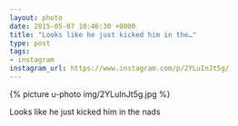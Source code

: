 ```yaml
---
layout: photo
date: 2015-05-07 10:46:30 +0000
title: "Looks like he just kicked him in the…"
type: post
tags:
- instagram
instagram_url: https://www.instagram.com/p/2YLuInJt5g/
---
```


{% picture u-photo img/2YLuInJt5g.jpg %}

Looks like he just kicked him in the nads
